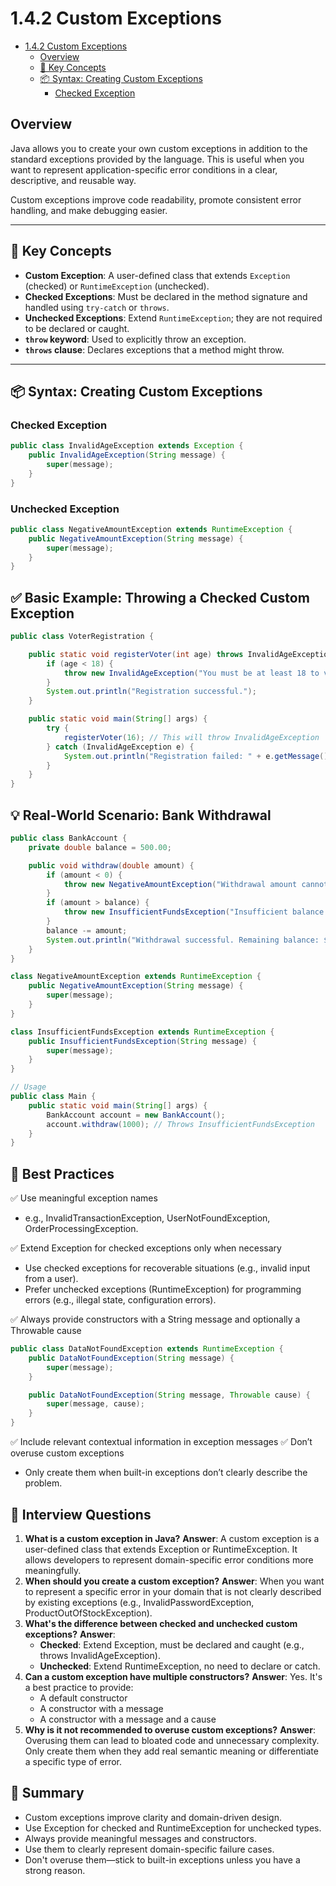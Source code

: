 # 1.4.2 Custom Exceptions

<!-- TOC -->

* [1.4.2 Custom Exceptions](#142-custom-exceptions)
    * [Overview](#overview)
    * [🔹 Key Concepts](#-key-concepts)
    * [📦 Syntax: Creating Custom Exceptions](#-syntax-creating-custom-exceptions)
        * [Checked Exception](#checked-exception)

<!-- TOC -->

## Overview

Java allows you to create your own custom exceptions in addition to the standard exceptions provided by the language.
This is useful when you want to represent application-specific error conditions in a clear, descriptive, and reusable
way.

Custom exceptions improve code readability, promote consistent error handling, and make debugging easier.

---

## 🔹 Key Concepts

- **Custom Exception**: A user-defined class that extends `Exception` (checked) or `RuntimeException` (unchecked).
- **Checked Exceptions**: Must be declared in the method signature and handled using `try-catch` or `throws`.
- **Unchecked Exceptions**: Extend `RuntimeException`; they are not required to be declared or caught.
- **`throw` keyword**: Used to explicitly throw an exception.
- **`throws` clause**: Declares exceptions that a method might throw.

---

## 📦 Syntax: Creating Custom Exceptions

### Checked Exception

```java
public class InvalidAgeException extends Exception {
    public InvalidAgeException(String message) {
        super(message);
    }
}
```

### Unchecked Exception

```java
public class NegativeAmountException extends RuntimeException {
    public NegativeAmountException(String message) {
        super(message);
    }
}
```

## ✅ Basic Example: Throwing a Checked Custom Exception

```java
public class VoterRegistration {

    public static void registerVoter(int age) throws InvalidAgeException {
        if (age < 18) {
            throw new InvalidAgeException("You must be at least 18 to vote.");
        }
        System.out.println("Registration successful.");
    }

    public static void main(String[] args) {
        try {
            registerVoter(16); // This will throw InvalidAgeException
        } catch (InvalidAgeException e) {
            System.out.println("Registration failed: " + e.getMessage());
        }
    }
}
```

## 💡 Real-World Scenario: Bank Withdrawal

```java
public class BankAccount {
    private double balance = 500.00;

    public void withdraw(double amount) {
        if (amount < 0) {
            throw new NegativeAmountException("Withdrawal amount cannot be negative.");
        }
        if (amount > balance) {
            throw new InsufficientFundsException("Insufficient balance.");
        }
        balance -= amount;
        System.out.println("Withdrawal successful. Remaining balance: $" + balance);
    }
}

class NegativeAmountException extends RuntimeException {
    public NegativeAmountException(String message) {
        super(message);
    }
}

class InsufficientFundsException extends RuntimeException {
    public InsufficientFundsException(String message) {
        super(message);
    }
}

// Usage
public class Main {
    public static void main(String[] args) {
        BankAccount account = new BankAccount();
        account.withdraw(1000); // Throws InsufficientFundsException
    }
}
```

## 💬 Best Practices

✅ Use meaningful exception names

- e.g., InvalidTransactionException, UserNotFoundException, OrderProcessingException.

✅ Extend Exception for checked exceptions only when necessary

- Use checked exceptions for recoverable situations (e.g., invalid input from a user).
- Prefer unchecked exceptions (RuntimeException) for programming errors (e.g., illegal state, configuration errors).

✅ Always provide constructors with a String message and optionally a Throwable cause

```java
public class DataNotFoundException extends RuntimeException {
    public DataNotFoundException(String message) {
        super(message);
    }

    public DataNotFoundException(String message, Throwable cause) {
        super(message, cause);
    }
}
```

✅ Include relevant contextual information in exception messages
✅ Don’t overuse custom exceptions

- Only create them when built-in exceptions don’t clearly describe the problem.

## 🧠 Interview Questions

1. **What is a custom exception in Java?**
   **Answer**: A custom exception is a user-defined class that extends Exception or RuntimeException. It allows
   developers
   to represent domain-specific error conditions more meaningfully.
2. **When should you create a custom exception?**
   **Answer**: When you want to represent a specific error in your domain that is not clearly described by existing
   exceptions (e.g., InvalidPasswordException, ProductOutOfStockException).
3. **What's the difference between checked and unchecked custom exceptions?**
   **Answer**:
    - **Checked**: Extend Exception, must be declared and caught (e.g., throws InvalidAgeException).
    - **Unchecked**: Extend RuntimeException, no need to declare or catch.
4. **Can a custom exception have multiple constructors?**
   **Answer**: Yes. It's a best practice to provide:
    - A default constructor
    - A constructor with a message
    - A constructor with a message and a cause
5. **Why is it not recommended to overuse custom exceptions?**
   **Answer**: Overusing them can lead to bloated code and unnecessary complexity. Only create them when they add real
   semantic meaning or differentiate a specific type of error.

## 🏁 Summary
- Custom exceptions improve clarity and domain-driven design. 
- Use Exception for checked and RuntimeException for unchecked types. 
- Always provide meaningful messages and constructors. 
- Use them to clearly represent domain-specific failure cases. 
- Don't overuse them—stick to built-in exceptions unless you have a strong reason.